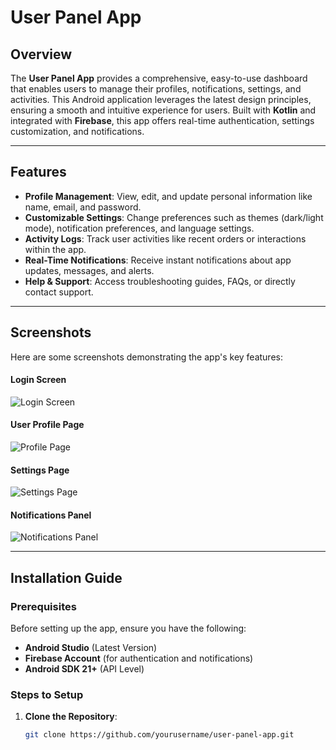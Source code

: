 # User Panel App

## Overview
The **User Panel App** provides a comprehensive, easy-to-use dashboard that enables users to manage their profiles, notifications, settings, and activities. This Android application leverages the latest design principles, ensuring a smooth and intuitive experience for users. Built with **Kotlin** and integrated with **Firebase**, this app offers real-time authentication, settings customization, and notifications.

---

## Features
- **Profile Management**: View, edit, and update personal information like name, email, and password.
- **Customizable Settings**: Change preferences such as themes (dark/light mode), notification preferences, and language settings.
- **Activity Logs**: Track user activities like recent orders or interactions within the app.
- **Real-Time Notifications**: Receive instant notifications about app updates, messages, and alerts.
- **Help & Support**: Access troubleshooting guides, FAQs, or directly contact support.

---

## Screenshots
Here are some screenshots demonstrating the app's key features:

#### Login Screen
![Login Screen](assets/screenshots/login_screen.png)

#### User Profile Page
![Profile Page](assets/screenshots/profile_page.png)

#### Settings Page
![Settings Page](assets/screenshots/settings.png)

#### Notifications Panel
![Notifications Panel](assets/screenshots/notifications.png)

---

## Installation Guide

### Prerequisites
Before setting up the app, ensure you have the following:
- **Android Studio** (Latest Version)
- **Firebase Account** (for authentication and notifications)
- **Android SDK 21+** (API Level)

### Steps to Setup

1. **Clone the Repository**:
   ```bash
   git clone https://github.com/yourusername/user-panel-app.git
